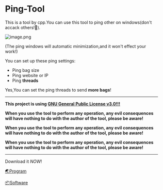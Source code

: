 # Ping-Tool
This is a tool by cpp.You can use this tool to ping other on windows(don't accack others!🤯).

![image.png](https://i.loli.net/2020/04/10/1MPHDRG5oCuKmft.png)

(The ping windows will automatic minimization,and it won't effect your work!)

You can set up these ping settings:

* Ping bag size
* Ping website or IP
* Ping **threads**

Yes,You can set the ping threads to send **more bags**!

---

**This project is using [GNU General Public License v3.0!!!](https://github.com/waterblock79/Ping-Tool/blob/master/LICENSE)**

**When you use the tool to perform any operation, any evil consequences will have nothing to do with the author of the tool, please be aware!**

**When you use the tool to perform any operation, any evil consequences will have nothing to do with the author of the tool, please be aware!**

**When you use the tool to perform any operation, any evil consequences will have nothing to do with the author of the tool, please be aware!**

---

Download it *NOW*!

[🌏Program](https://github.com/waterblock79/Ping-Tool/blob/master/Program/Ping-tool-main-V1.2.cpp)

[📦Software](https://github.com/waterblock79/Ping-Tool/raw/master/Software/Ping-tool-main-V1.2.exe)

